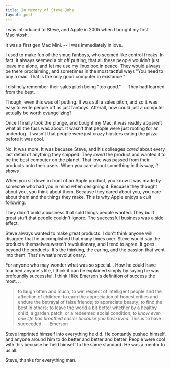 ```yaml
---
title: In Memory of Steve Jobs
layout: post
---
```


I was introduced to Steve, and Apple in 2005 when I bought my
first Macintosh.
  
It was a first gen Mac Mini. -- I was immediately in love.
  
I used to make fun of the smug fanboys, who seemed like control
freaks. In fact, it always seemed a bit off putting, that all these people
wouldn't just leave me alone, and let me use my linux box in peace. They
would always be there proclaiming, and sometimes in the most tactful
ways "You need to buy a mac. That is the only good computer in
existance."
  
I distincly remember their sales pitch being "too good." -- They had
learned from the best.
  
Though, even this was off putting. It was still a
sales pitch, and so it was easy to write people off as just fanboys.
Afterall, how could just a computer actually be worth evangelizing?
  
Once I finally took the plunge, and bought my Mac, it was readily
apparent what all the fuss was about. It wasn't that people were
just rooting for an underdog. It wasn't that people were just crazy
hipsters eating the pizza before it was cool.
  
No. It was more. It was becuase Steve, and his colleages *cared* about
every last detail of anything they shipped. They *loved* the product
and wanted it to be the best computer on the planet. That love was
passed from their products onto their users. When you care about
something in this way, *it shows*
  
When you sit down in front of an Apple product, you know it was made by
someone who had you in mind when designing it. Becuase they thought
about you, you think about them. Because they cared about you, you
care about them and the things they make. This is why Apple enjoys a
cult following.
  
They didn't build a business that sold things people wanted. They built
great stuff that people couldn't ignore. The successful business was a
side effect.
  
Steve always wanted to make great products. I don't think anyone will
disagree that he accomplished that many times over. Steve would say
the products themselves weren't revolutionary, and I tend to agree. It
goes beyond the products. It's the thinking, the caring, and the passion that
went into them. That's what's revolutionary.
  
For anyone who may wonder what was so special... How he could have
touched anyone's life, I think it can be explained simply by saying he
was profoundly successful. I think I like Emerson's definition of
success the most.
..
>to laugh often and much, to win respect of intelligent people and the affection of children;
>to earn the appreciation of honest critics and endure the betrayal of false friends;
>to appreciate beauty; to find the best in others;
>to leave the world a bit better whether by a healthy child, a garden patch, or a redeemed social condition;
>*to know even one life has breathed easier because you have lived.* This is to have succeeded.
> -- Emerson
  
Steve imprinted himself into everything he did. He contantly pushed
himself, and anyone around him to do better and better and better.
People were cool with this becuase he held himself to the same
standard. He was a mentor to us all.
  
Steve, thanks for everything man.
